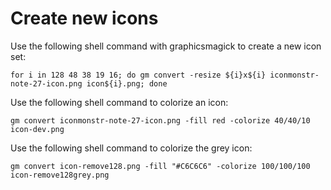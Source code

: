 # Create new icons

Use the following shell command with graphicsmagick to create a new icon set:

`for i in 128 48 38 19 16; do gm convert -resize ${i}x${i} iconmonstr-note-27-icon.png icon${i}.png; done`

Use the following shell command to colorize an icon:

`gm convert iconmonstr-note-27-icon.png -fill red -colorize 40/40/10 icon-dev.png`

Use the following shell command to colorize the grey icon:

`gm convert icon-remove128.png -fill "#C6C6C6" -colorize 100/100/100 icon-remove128grey.png`